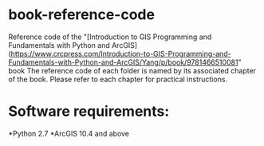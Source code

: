 # book-reference-code
Reference code of the "[Introduction to GIS Programming and Fundamentals with Python and ArcGIS](https://www.crcpress.com/Introduction-to-GIS-Programming-and-Fundamentals-with-Python-and-ArcGIS/Yang/p/book/9781466510081" book
The reference code of each folder is named by its associated chapter of the book. Please refer to each chapter for practical instructions.

# Software requirements: 
*Python 2.7
*ArcGIS 10.4 and above
